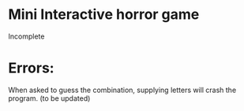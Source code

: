 # Mini Interactive horror game

Incomplete

# Errors:

When asked to guess the combination, supplying letters will crash the program. (to be updated)
